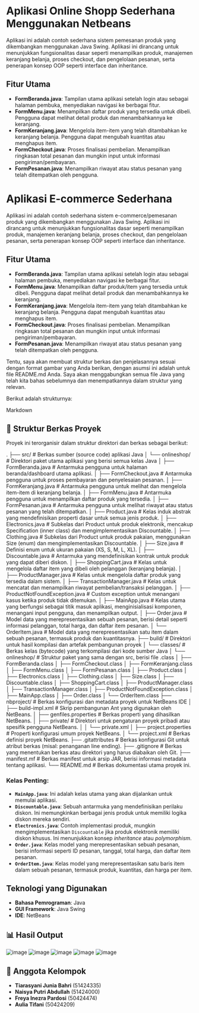 # Aplikasi Online Shopp Sederhana Menggunakan Netbeans 

Aplikasi ini adalah contoh sederhana sistem pemesanan produk yang dikembangkan menggunakan Java Swing. Aplikasi ini dirancang untuk menunjukkan fungsionalitas dasar seperti menampilkan produk, manajemen keranjang belanja, proses checkout, dan pengelolaan pesanan, serta penerapan konsep OOP seperti interface dan inheritance.

## Fitur Utama

-   **FormBeranda.java**: Tampilan utama aplikasi setelah login atau sebagai halaman pembuka, menyediakan navigasi ke berbagai fitur.
-   **FormMenu.java**: Menampilkan daftar produk yang tersedia untuk dibeli. Pengguna dapat melihat detail produk dan menambahkannya ke keranjang.
-   **FormKeranjang.java**: Mengelola item-item yang telah ditambahkan ke keranjang belanja. Pengguna dapat mengubah kuantitas atau menghapus item.
-   **FormCheckout.java**: Proses finalisasi pembelian. Menampilkan ringkasan total pesanan dan mungkin input untuk informasi pengiriman/pembayaran.
-   **FormPesanan.java**: Menampilkan riwayat atau status pesanan yang telah ditempatkan oleh pengguna.

# Aplikasi E-commerce Sederhana

Aplikasi ini adalah contoh sederhana sistem e-commerce/pemesanan produk yang dikembangkan menggunakan Java Swing. Aplikasi ini dirancang untuk menunjukkan fungsionalitas dasar seperti menampilkan produk, manajemen keranjang belanja, proses checkout, dan pengelolaan pesanan, serta penerapan konsep OOP seperti interface dan inheritance.

## Fitur Utama

-   **FormBeranda.java**: Tampilan utama aplikasi setelah login atau sebagai halaman pembuka, menyediakan navigasi ke berbagai fitur.
-   **FormMenu.java**: Menampilkan daftar produk/item yang tersedia untuk dibeli. Pengguna dapat melihat detail produk dan menambahkannya ke keranjang.
-   **FormKeranjang.java**: Mengelola item-item yang telah ditambahkan ke keranjang belanja. Pengguna dapat mengubah kuantitas atau menghapus item.
-   **FormCheckout.java**: Proses finalisasi pembelian. Menampilkan ringkasan total pesanan dan mungkin input untuk informasi pengiriman/pembayaran.
-   **FormPesanan.java**: Menampilkan riwayat atau status pesanan yang telah ditempatkan oleh pengguna.

Tentu, saya akan membuat struktur berkas dan penjelasannya sesuai dengan format gambar yang Anda berikan, dengan asumsi ini adalah untuk file README.md Anda. Saya akan menggabungkan semua file Java yang telah kita bahas sebelumnya dan menempatkannya dalam struktur yang relevan.

Berikut adalah strukturnya:

Markdown

## 📁 Struktur Berkas Proyek

Proyek ini terorganisir dalam struktur direktori dan berkas sebagai berikut:

.
├── src/                          # Berkas sumber (source code) aplikasi Java
│   └── onlineshop/               # Direktori paket utama aplikasi yang berisi semua kelas Java
│       ├── FormBeranda.java      # Antarmuka pengguna untuk halaman beranda/dashboard utama aplikasi.
│       ├── FormCheckout.java     # Antarmuka pengguna untuk proses pembayaran dan penyelesaian pesanan.
│       ├── FormKeranjang.java    # Antarmuka pengguna untuk melihat dan mengelola item-item di keranjang belanja.
│       ├── FormMenu.java         # Antarmuka pengguna untuk menampilkan daftar produk yang tersedia.
│       ├── FormPesanan.java      # Antarmuka pengguna untuk melihat riwayat atau status pesanan yang telah ditempatkan.
│       ├── Product.java          # Kelas induk abstrak yang mendefinisikan properti dasar untuk semua jenis produk.
│       ├── Electronics.java      # Subkelas dari Product untuk produk elektronik, mencakup Specification (inner class) dan mengimplementasikan Discountable.
│       ├── Clothing.java         # Subkelas dari Product untuk produk pakaian, menggunakan Size (enum) dan mengimplementasikan Discountable.
│       ├── Size.java             # Definisi enum untuk ukuran pakaian (XS, S, M, L, XL).
│       ├── Discountable.java     # Antarmuka yang mendefinisikan kontrak untuk produk yang dapat diberi diskon.
│       ├── ShoppingCart.java     # Kelas untuk mengelola daftar item yang dibeli oleh pelanggan (keranjang belanja).
│       ├── ProductManager.java   # Kelas untuk mengelola daftar produk yang tersedia dalam sistem.
│       ├── TransactionManager.java # Kelas untuk mencatat dan menampilkan riwayat pembelian/transaksi pelanggan.
│       ├── ProductNotFoundException.java # Custom exception untuk menangani kasus ketika produk tidak ditemukan.
│       ├── MainApp.java          # Kelas utama yang berfungsi sebagai titik masuk aplikasi, menginisialisasi komponen, menangani input pengguna, dan menampilkan output.
│       ├── Order.java            # Model data yang merepresentasikan sebuah pesanan, berisi detail seperti informasi pelanggan, total harga, dan daftar item pesanan.
│       └── OrderItem.java        # Model data yang merepresentasikan satu item dalam sebuah pesanan, termasuk produk dan kuantitasnya.
├── build/                        # Direktori untuk hasil kompilasi dan artefak pembangunan proyek
│   └── classes/                  # Berkas kelas (bytecode) yang terkompilasi dari kode sumber Java
│       └── onlineshop/           # Struktur paket yang sama dengan src, berisi file .class
│           ├── FormBeranda.class
│           ├── FormCheckout.class
│           ├── FormKeranjang.class
│           ├── FormMenu.class
│           ├── FormPesanan.class
│           ├── Product.class
│           ├── Electronics.class
│           ├── Clothing.class
│           ├── Size.class
│           ├── Discountable.class
│           ├── ShoppingCart.class
│           ├── ProductManager.class
│           ├── TransactionManager.class
│           ├── ProductNotFoundException.class
│           ├── MainApp.class
│           ├── Order.class
│           └── OrderItem.class
├── nbproject/                    # Berkas konfigurasi dan metadata proyek untuk NetBeans IDE
│   ├── build-impl.xml            # Skrip pembangunan Ant yang digunakan oleh NetBeans.
│   ├── genfiles.properties       # Berkas properti yang dihasilkan NetBeans.
│   ├── private/                  # Direktori untuk pengaturan proyek pribadi atau spesifik pengguna NetBeans.
│   │   └── private.xml
│   ├── project.properties        # Properti konfigurasi umum proyek NetBeans.
│   └── project.xml               # Berkas definisi proyek NetBeans.
├── .gitattributes                # Berkas konfigurasi Git untuk atribut berkas (misal: penanganan line ending).
├── .gitignore                    # Berkas yang menentukan berkas atau direktori yang harus diabaikan oleh Git.
├── manifest.mf                   # Berkas manifest untuk arsip JAR, berisi informasi metadata tentang aplikasi.
└── README.md                     # Berkas dokumentasi utama proyek ini.

### Kelas Penting:

-   **`MainApp.java`**: Ini adalah kelas utama yang akan dijalankan untuk memulai aplikasi.
-   **`Discountable.java`**: Sebuah antarmuka yang mendefinisikan perilaku diskon. Ini memungkinkan berbagai jenis produk untuk memiliki logika diskon mereka sendiri.
-   **`Electronics.java`**: Contoh implementasi produk, mungkin mengimplementasikan `Discountable` jika produk elektronik memiliki diskon khusus. Ini menunjukkan konsep *inheritance* atau *polymorphism*.
-   **`Order.java`**: Kelas model yang merepresentasikan sebuah pesanan, berisi informasi seperti ID pesanan, tanggal, total harga, dan daftar item pesanan.
-   **`OrderItem.java`**: Kelas model yang merepresentasikan satu baris item dalam sebuah pesanan, termasuk produk, kuantitas, dan harga per item.

## Teknologi yang Digunakan

-   **Bahasa Pemrograman**: Java
-   **GUI Framework**: Java Swing
-   **IDE**: NetBeans

## 📊 Hasil Output
![image](https://github.com/user-attachments/assets/675850b7-7e8b-439e-82f6-1f7f9071ade1)
![image](https://github.com/user-attachments/assets/24103efb-2314-41ef-9735-5df44108d227)
![image](https://github.com/user-attachments/assets/46e18f41-06b9-4087-b103-a9da39d08bf5)
![image](https://github.com/user-attachments/assets/6ee76f01-59ad-4562-bb98-54f56f51f630)
![image](https://github.com/user-attachments/assets/7fa8d4c6-cc14-462c-a350-d10f7c52da88)

## 👥 Anggota Kelompok

* **Tiarasyani Junia Bahri** (51424335)
* **Naisya Putri Abdullah** (51424000)
* **Freya Inezra Pardosi** (50424474)
* **Aulia Tifani** (50424209)









